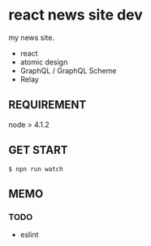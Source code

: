 # react news site dev

my news site.

- react
- atomic design
- GraphQL / GraphQL Scheme
- Relay

## REQUIREMENT

node > 4.1.2

## GET START

`$ npn run watch`

## MEMO

### TODO

- eslint

